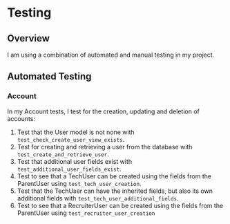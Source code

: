 # Testing

## Overview

I am using a combination of automated and manual testing in my project.

## Automated Testing

### Account

In my Account tests, I test for the creation, updating and deletion of accounts:

1. Test that the User model is not none with `test_check_create_user_view_exists`.
2. Test for creating and retrieving a user from the database with `test_create_and_retrieve_user`.
3. Test that additional user fields exist with `test_additional_user_fields_exist`.
4. Test to see that a TechUser can be created using the fields from the ParentUser using `test_tech_user_creation`.
5. Test that the TechUser can have the inherited fields, but also its own additional fields with `test_tech_user_additional_fields`.
6. Test to see that a RecruiterUser can be created using the fields from the ParentUser using `test_recruiter_user_creation`
